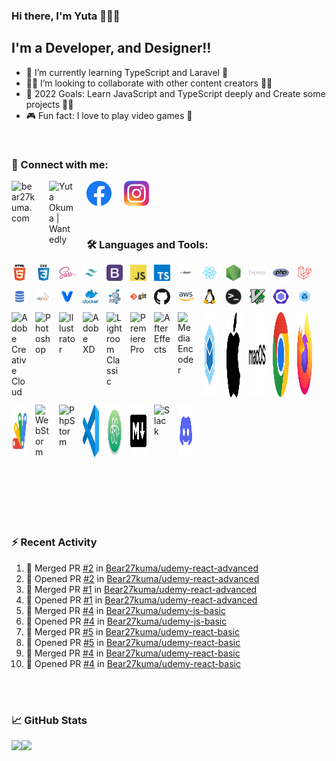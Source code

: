 ### Hi there, I'm Yuta 🤟🏻🐻

## I'm a Developer, and Designer!!

- 🌱 I’m currently learning TypeScript and Laravel 🤣
- 👬🏻 I’m looking to collaborate with other content creators 👋🏻
- 🥅 2022 Goals: Learn JavaScript and TypeScript deeply and Create some projects 💪🏻
- 🎮 Fun fact: I love to play video games 🎉

<br />

### :wave: Connect with me:

[<img align="left" alt="bear27kuma.com" width="40px" src="https://user-images.githubusercontent.com/39920490/156489586-f125813b-e344-46d6-9306-f5786684b976.jpg" style="margin-right: 20px;" />](https://bear27kuma.github.io/)
[<img align="left" alt="Yuta Okuma | Wantedly" width="40px" src="https://user-images.githubusercontent.com/39920490/156489528-fdc520d6-10f1-43b6-8bf8-fadf8dcf1a90.jpg" style="margin-right: 20px;" />](https://www.wantedly.com/id/yuta_okuma_b)
[<img align="left" alt="Yuta Okuma | Facebook" width="40px" src="https://github.com/github/explore/blob/main/topics/facebook/facebook.png?raw=true" style="margin-right: 20px;" />](https://www.facebook.com/kumakuma1129/)
[<img align="left" alt="Yuta Okuma | Instagram" width="40px" src="https://github.com/github/explore/blob/main/topics/instagram/instagram.png?raw=true" />](https://www.instagram.com/bear_27earl/)

<br />
<br />
<br />
<br />

### :hammer_and_wrench: Languages and Tools:

<div style="display:flex; flex-wrap: wrap; gap: 12px;">
    <img align="left" alt="HTML5" width="26px" src="https://github.com/github/explore/blob/main/topics/html/html.png?raw=true" />
    <img align="left" alt="CSS3" width="26px" src="https://github.com/github/explore/blob/main/topics/css/css.png?raw=true" />
    <img align="left" alt="Sass" width="26px" src="https://github.com/github/explore/blob/main/topics/sass/sass.png?raw=true" />
    <img align="left" alt="Tailwind" width="26px" src="https://github.com/github/explore/blob/main/topics/tailwind/tailwind.png?raw=true" />
    <img align="left" alt="Bootstrap" width="26px" src="https://github.com/github/explore/blob/main/topics/bootstrap/bootstrap.png?raw=true" />
    <img align="left" alt="JavaScript" width="26px" src="https://github.com/github/explore/blob/main/topics/javascript/javascript.png?raw=true" />
    <img align="left" alt="TypeScript" width="26px" src="https://github.com/github/explore/blob/main/topics/typescript/typescript.png?raw=true" />
    <img align="left" alt="jQuery" width="26px" src="https://github.com/github/explore/blob/main/topics/jquery/jquery.png?raw=true" />
    <img align="left" alt="React" width="26px" src="https://github.com/github/explore/blob/main/topics/react/react.png?raw=true" />
    <img align="left" alt="Node.js" width="26px" src="https://github.com/github/explore/blob/main/topics/nodejs/nodejs.png?raw=true" />
    <img align="left" alt="Express" width="26px" src="https://github.com/github/explore/blob/main/topics/express/express.png?raw=true" />
    <img align="left" alt="PHP" width="26px" src="https://github.com/github/explore/blob/main/topics/php/php.png?raw=true" />
    <img align="left" alt="Laravel" width="26px" src="https://github.com/github/explore/blob/main/topics/laravel/laravel.png?raw=true" />
    <img align="left" alt="SQL" width="26px" src="https://github.com/github/explore/blob/main/topics/sql/sql.png?raw=true" />
    <img align="left" alt="MySQL" width="26px" src="https://github.com/github/explore/blob/main/topics/mysql/mysql.png?raw=true" />
    <img align="left" alt="Vagrant" width="26px" src="https://github.com/github/explore/blob/main/topics/vagrant/vagrant.png?raw=true" />
    <img align="left" alt="Docker" width="26px" src="https://github.com/github/explore/blob/main/topics/docker/docker.png?raw=true" />
    <img align="left" alt="Docker Compose" width="26px" src="https://github.com/github/explore/blob/main/topics/docker-compose/docker-compose.png?raw=true" />
    <img align="left" alt="Git" width="26px" src="https://github.com/github/explore/blob/main/topics/git/git.png?raw=true" />
    <img align="left" alt="GitHub" width="26px" src="https://github.com/github/explore/blob/main/topics/github/github.png?raw=true" />
    <img align="left" alt="AWS" width="26px" src="https://github.com/github/explore/blob/main/topics/aws/aws.png?raw=true" />
    <img align="left" alt="Linux" width="26px" src="https://github.com/github/explore/blob/main/topics/linux/linux.png?raw=true" />
    <img align="left" alt="Terminal" width="26px" src="https://github.com/github/explore/blob/main/topics/terminal/terminal.png?raw=true" />
    <img align="left" alt="Vim" width="26px" src="https://github.com/github/explore/blob/main/topics/vim/vim.png?raw=true" />
    <img align="left" alt="Eslint" width="26px" src="https://github.com/github/explore/blob/main/topics/eslint/eslint.png?raw=true" />
    <img align="left" alt="Webpack" width="26px" src="https://github.com/github/explore/blob/main/topics/webpack/webpack.png?raw=true" />
    <img align="left" alt="Adobe Creative Cloud" width="26px" src="https://user-images.githubusercontent.com/39920490/156873067-49465848-92d8-4d1f-b08f-79c821964b25.png" />
    <img align="left" alt="Photoshop" width="26px" src="https://user-images.githubusercontent.com/39920490/156873120-d295313e-2b81-4159-84db-e0e4d699c55e.png" />
    <img align="left" alt="Illustrator" width="26px" src="https://user-images.githubusercontent.com/39920490/156873119-acfff16f-eb82-4d40-ad64-c946fb19da42.png" />
    <img align="left" alt="Adobe XD" width="26px" src="https://user-images.githubusercontent.com/39920490/156873121-c57d736c-c359-47de-8125-9b6d199100fa.png" />
    <img align="left" alt="Lightroom Classic" width="26px" src="https://user-images.githubusercontent.com/39920490/156873122-d3ac9b52-d3c0-4f67-ad7c-9c4a43dddfd6.png" />
    <img align="left" alt="Premiere Pro" width="26px" src="https://user-images.githubusercontent.com/39920490/156873123-dd7079e1-fe88-4027-8e73-4e102f50a757.png" />
    <img align="left" alt="AfterEffects" width="26px" src="https://user-images.githubusercontent.com/39920490/156873125-c5c2cd70-1b5d-4b24-8c05-22f1cb3d8228.png" />
    <img align="left" alt="Media Encoder" width="26px" src="https://user-images.githubusercontent.com/39920490/156873126-546b41f4-e2f6-41ad-8939-acd9f81d6490.png" />
    <img align="left" alt="Webpack" width="26px" src="https://github.com/github/explore/blob/main/topics/webpack/webpack.png?raw=true" />
    <img align="left" alt="Apple" width="26px" src="https://github.com/github/explore/blob/main/topics/apple/apple.png?raw=true" />
    <img align="left" alt="Mac OS" width="26px" src="https://github.com/github/explore/blob/main/topics/macos/macos.png?raw=true" />
    <img align="left" alt="Chrome" width="26px" src="https://github.com/github/explore/blob/main/topics/chrome/chrome.png?raw=true" />
    <img align="left" alt="Firefox" width="26px" src="https://github.com/github/explore/blob/main/topics/firefox/firefox.png?raw=true" />
    <img align="left" alt="Google App Script" width="26px" src="https://github.com/github/explore/blob/main/topics/google-apps-script/google-apps-script.png?raw=true" />
    <img align="left" alt="WebStorm" width="26px" src="https://user-images.githubusercontent.com/39920490/156489178-cf6035a1-5f13-4f53-8631-be22dc5f73cf.png" />
    <img align="left" alt="PhpStorm" width="26px" src="https://user-images.githubusercontent.com/39920490/156489424-8e5504c6-a4ba-4c34-b1f7-52917db53018.png" />
    <img align="left" alt="Visual Studio Code" width="26px" src="https://github.com/github/explore/blob/main/topics/visual-studio-code/visual-studio-code.png?raw=true" />
    <img align="left" alt="Atom" width="26px" src="https://github.com/github/explore/blob/main/topics/atom/atom.png?raw=true" />
    <img align="left" alt="Markdown" width="26px" src="https://github.com/github/explore/blob/main/topics/markdown/markdown.png?raw=true" />
    <img align="left" alt="Slack" width="26px" src="https://user-images.githubusercontent.com/39920490/156873030-f4711901-5783-4f3c-9ed0-818730a9315f.png" />
    <img align="left" alt="Discord" width="26px" src="https://github.com/github/explore/blob/main/topics/discord/discord.png?raw=true" />
</div>

<br />
<br />
<br />
<br />
<br />
<br />

### :zap: Recent Activity
<!--START_SECTION:activity-->
1. 🎉 Merged PR [#2](https://github.com/Bear27kuma/udemy-react-advanced/pull/2) in [Bear27kuma/udemy-react-advanced](https://github.com/Bear27kuma/udemy-react-advanced)
2. 💪 Opened PR [#2](https://github.com/Bear27kuma/udemy-react-advanced/pull/2) in [Bear27kuma/udemy-react-advanced](https://github.com/Bear27kuma/udemy-react-advanced)
3. 🎉 Merged PR [#1](https://github.com/Bear27kuma/udemy-react-advanced/pull/1) in [Bear27kuma/udemy-react-advanced](https://github.com/Bear27kuma/udemy-react-advanced)
4. 💪 Opened PR [#1](https://github.com/Bear27kuma/udemy-react-advanced/pull/1) in [Bear27kuma/udemy-react-advanced](https://github.com/Bear27kuma/udemy-react-advanced)
5. 🎉 Merged PR [#4](https://github.com/Bear27kuma/udemy-js-basic/pull/4) in [Bear27kuma/udemy-js-basic](https://github.com/Bear27kuma/udemy-js-basic)
6. 💪 Opened PR [#4](https://github.com/Bear27kuma/udemy-js-basic/pull/4) in [Bear27kuma/udemy-js-basic](https://github.com/Bear27kuma/udemy-js-basic)
7. 🎉 Merged PR [#5](https://github.com/Bear27kuma/udemy-react-basic/pull/5) in [Bear27kuma/udemy-react-basic](https://github.com/Bear27kuma/udemy-react-basic)
8. 💪 Opened PR [#5](https://github.com/Bear27kuma/udemy-react-basic/pull/5) in [Bear27kuma/udemy-react-basic](https://github.com/Bear27kuma/udemy-react-basic)
9. 🎉 Merged PR [#4](https://github.com/Bear27kuma/udemy-react-basic/pull/4) in [Bear27kuma/udemy-react-basic](https://github.com/Bear27kuma/udemy-react-basic)
10. 💪 Opened PR [#4](https://github.com/Bear27kuma/udemy-react-basic/pull/4) in [Bear27kuma/udemy-react-basic](https://github.com/Bear27kuma/udemy-react-basic)
<!--END_SECTION:activity-->

<br />
<br />

### :chart_with_upwards_trend: GitHub Stats
<div style="display: flex;">
    <a href="https://github.com/Bear27kuma">
        <img height="200px;" src="https://github-readme-stats.vercel.app/api?username=Bear27kuma&show_icons=true&theme=bear">
    </a>
    <a href="https://github.com/Bear27kuma">
        <img height="200px" src="https://github-readme-stats.vercel.app/api/top-langs/?username=Bear27kuma&langs_count=6&layout=compact&theme=bear">
    </a>
</div>
